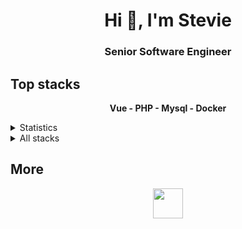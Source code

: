 <h1 align="center">Hi 👋, I'm Stevie</h1>
<h3 align="center">Senior Software Engineer</h3>

## Top stacks

<p align='center'>
<b>Vue - PHP - Mysql - Docker</b>
</p>

<details>
  <summary>Statistics</summary>
  
[![StevieYu's GitHub stats](https://github-readme-stats.vercel.app/api?username=stevieyu)](https://github.com/stevieyu)
[![Top Langs](https://github-readme-stats.vercel.app/api/top-langs/?username=stevieyu&layout=compact)](https://github.com/stevieyu)
  
</details>

<details>
<summary>All stacks</summary>

| Stack          | Name                        | Experience |
| -------------- | --------------------------- | ---------- |
| Full-stack     | JavaScript                  | 6+ years   |
| Full-stack     | TypeScript                  | 4+ years   |
| Frontend       | HTML / CSS / Flexbox        | 6+ years   |
| Frontend       | SVG / SVG Animation         | 1+ years   |
| Frontend       | Vue (+ Router & Vuex)       | 4+ years   |
| Frontend       | jQuery                      | 2+ years   |
| Frontend       | React / Svelte              | ~3 month   |
| Backend        | PHP                         | 6+ years   |
| Backend        | Laravel                     | 4+ years   |
| Backend        | Node.js                     | 1+ years   |
| Backend        | REST/CRUD API               | 4+ years   |
| Backend        | Serverless API              | 1+ years   |
| Backend        | GraphQL / OpenAPI (Swagger) | 1+ years   |
| Bundler        | Rollup / Webpack            | 4+ years   |
| Testing        | Jest, Cypress               | 1+ years   |
| Database       | MySQL (via ORM)             | 3+ years   |
| Database       | Redis                       | 1+ years   |
| Database       | MongoDB                     | ~2 month   |
| DevOps         | Linux / SSH / Bash          | 4+ years   |
| DevOps         | Travis CI                   | 1+ years   |
| DevOps         | Circle CI                   | 1+ years   |
| DevOps         | Docker                      | 4+ years   |
| DevOps         | Ansible                     | 1+ year    |
| AI             | Tensorflow / Keras          | ~6 month   |

</details>

## More

<p align="center">
          <a href="https://github.com/stevieyu" target="_blank" alt="GitHub">
            <img width="48" height="48" src="https://github.com/dalisoft/config/raw/master/signature/github.png" />
          </a>
</p>


<!--
**stevieyu/stevieyu** is a ✨ _special_ ✨ repository because its `README.md` (this file) appears on your GitHub profile.

Here are some ideas to get you started:

- 🔭 I’m currently working on ...
- 🌱 I’m currently learning ...
- 👯 I’m looking to collaborate on ...
- 🤔 I’m looking for help with ...
- 💬 Ask me about ...
- 📫 How to reach me: ...
- 😄 Pronouns: ...
- ⚡ Fun fact: ...
-->
